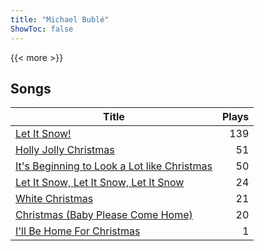 ```yaml
---
title: "Michael Bublé"
ShowToc: false
---
```


{{< more >}}

## Songs
Title | Plays 
----- | -----: 
[Let It Snow!](/songs/let-it-snow) | 139
[Holly Jolly Christmas](/songs/holly-jolly-christmas) | 51
[It's Beginning to Look a Lot like Christmas](/songs/its-beginning-to-look-a-lot-like-christmas) | 50
[Let It Snow, Let It Snow, Let It Snow](/songs/let-it-snow-let-it-snow-let-it-snow) | 24
[White Christmas](/songs/white-christmas) | 21
[Christmas (Baby Please Come Home)](/songs/christmas-baby-please-come-home) | 20
[I'll Be Home For Christmas](/songs/ill-be-home-for-christmas) | 1

